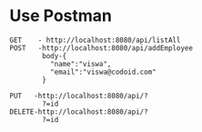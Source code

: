 # Use Postman 
    GET    - http://localhost:8080/api/listAll
    POST   -http://localhost:8080/api/addEmployee
            body-{
              "name":"viswa",
              "email":"viswa@codoid.com"
            }
    
    PUT   -http://localhost:8080/api/?
            ?=id
    DELETE-http://localhost:8080/api/?
            ?=id
